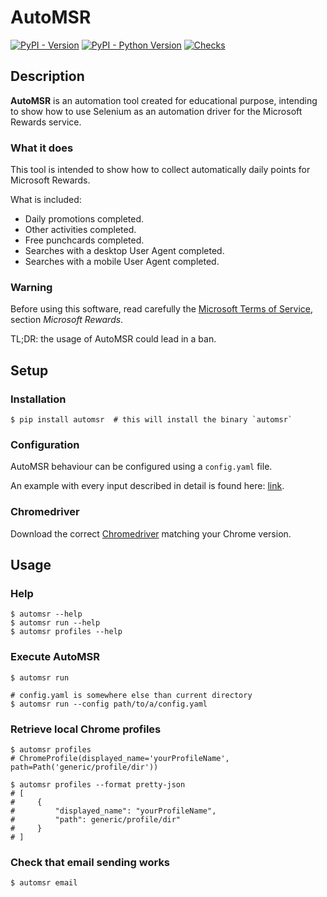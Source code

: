 # AutoMSR

[![PyPI - Version](https://img.shields.io/pypi/v/automsr)](https://pypi.org/project/automsr/#history)
[![PyPI - Python Version](https://img.shields.io/pypi/pyversions/automsr)](https://pypi.org/project/automsr)
[![Checks](https://github.com/Crissal1995/automsr/actions/workflows/checks.yaml/badge.svg)](https://github.com/Crissal1995/automsr/actions/workflows/checks.yaml)

## Description

**AutoMSR** is an automation tool created for educational purpose,
intending to show how to use Selenium as an automation driver
for the Microsoft Rewards service.

### What it does

This tool is intended to show how to collect automatically daily points for
Microsoft Rewards.

What is included:
- Daily promotions completed.
- Other activities completed.
- Free punchcards completed.
- Searches with a desktop User Agent completed.
- Searches with a mobile User Agent completed.

### Warning

Before using this software, read carefully the [Microsoft Terms of Service](https://www.microsoft.com/servicesagreement),
section _Microsoft Rewards_.

TL;DR: the usage of AutoMSR could lead in a ban.

## Setup

### Installation

```shell
$ pip install automsr  # this will install the binary `automsr`
```

### Configuration

AutoMSR behaviour can be configured using a `config.yaml` file.

An example with every input described in detail is found here: [link](https://github.com/Crissal1995/automsr/blob/main/tests/configs/config.example.yaml).

### Chromedriver
Download the correct [Chromedriver](https://chromedriver.chromium.org/downloads) matching your Chrome version.

## Usage

### Help

```shell
$ automsr --help
$ automsr run --help
$ automsr profiles --help
```

### Execute AutoMSR

```shell
$ automsr run

# config.yaml is somewhere else than current directory
$ automsr run --config path/to/a/config.yaml
```

### Retrieve local Chrome profiles

```shell
$ automsr profiles
# ChromeProfile(displayed_name='yourProfileName', path=Path('generic/profile/dir'))

$ automsr profiles --format pretty-json
# [
#     {
#         "displayed_name": "yourProfileName",
#         "path": generic/profile/dir"
#     }
# ]
```

### Check that email sending works

```shell
$ automsr email
```
